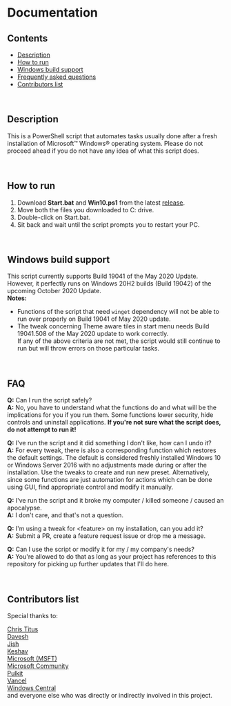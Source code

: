 # Documentation

## Contents
 - [Description](#description)
 - [How to run](#how-to-run)
 - [Windows build support](#windows-build-support)
 - [Frequently asked questions](#faq)
 - [Contributors list](#contributors-list)
 
&nbsp;

## Description
This is a PowerShell script that automates tasks usually done after a fresh installation of Microsoft™ Windows® operating system. Please do not proceed ahead if you do not have any idea of what this script does.

&nbsp;

## How to run
1. Download **Start.bat** and **Win10.ps1** from the latest [release](https://github.com/PratyakshM/Win10-Script/releases).
2. Move both the files you downloaded to C: drive.
3. Double-click on Start.bat.
4. Sit back and wait until the script prompts you to restart your PC.

&nbsp;

## Windows build support
This script currently supports Build 19041 of the May 2020 Update. However, it perfectly runs on Windows 20H2 builds (Build 19042) of the upcoming October 2020 Update.  
**Notes:**  
- Functions of the script that need ```winget``` dependency will not be able to run over properly on Build 19041 of May 2020 update.  
- The tweak concerning Theme aware tiles in start menu needs Build 19041.508 of the May 2020 update to work correctly.  
If any of the above criteria are not met, the script would still continue to run but will throw errors on those particular tasks.

&nbsp;

## FAQ

**Q:** Can I run the script safely?  
**A:** No, you have to understand what the functions do and what will be the implications for you if you run them. Some functions lower security, hide controls and uninstall applications. **If you're not sure what the script does, do not attempt to run it!**

**Q:** I've run the script and it did something I don't like, how can I undo it?  
**A:** For every tweak, there is also a corresponding function which restores the default settings. The default is considered freshly installed Windows 10 or Windows Server 2016 with no adjustments made during or after the installation. Use the tweaks to create and run new preset. Alternatively, since some functions are just automation for actions which can be done using GUI, find appropriate control and modify it manually.

**Q:** I've run the script and it broke my computer / killed someone / caused an apocalypse.  
**A:** I don't care, and that's not a question.

**Q:** I'm using a tweak for &lt;feature&gt; on my installation, can you add it?  
**A:** Submit a PR, create a feature request issue or drop me a message. 

**Q:** Can I use the script or modify it for my / my company's needs?  
**A:** You're allowed to do that as long as your project has references to this repository for picking up further updates that I'll do here.

&nbsp;

## Contributors list
Special thanks to:  
   
 [Chris Titus](https://github.com/ChrisTitusTech)   
 [Davesh](https://t.me/Mr_Agarwal)  
 [Jish](https://github.com/uncannyjish)  
 [Keshav](https://t.me/KeshavJ0shi)  
 [Microsoft (MSFT)](https://microsoft.com)  
 [Microsoft Community](https://community.microsoft.com)  
 [Pulkit](https://t.me/Pulkit077)    
 [Vancel](https://t.me/bancelhub)  
 [Windows Central](https://windowscentral.com)  
and everyone else who was directly or indirectly involved in this project.

&nbsp;
   
